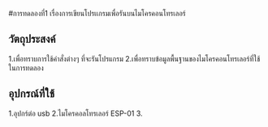 #การทดลองที่1 เรื่องการเขียนโปรเเกรมเพื่อรันบนไมโครคอนโทรเลอร์

## วัตถุประสงค์
1.เพื่อทราบการใช้คำสั่งต่างๆ ที่จะรันโปรแกรม
2.เพื่อทราบข้อมูลพื้นฐานของไมโครคอนโทรเลอร์ที่ใช้ในการทดลอง

## อุปกรณ์ที่ใช้
1.อุปกร์ต่อ usb
2.ไมโครคอลโทรเลอร์ ESP-01
3.
